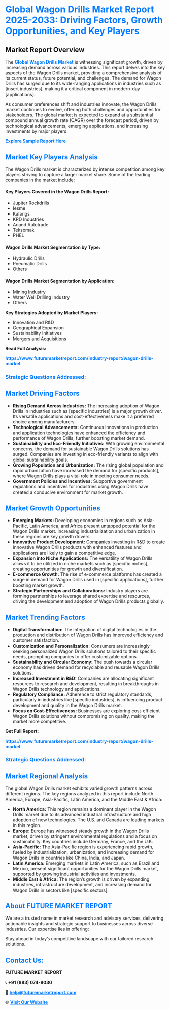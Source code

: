 <h1 style="color: #007BFF;">Global Wagon Drills Market Report 2025-2033: Driving Factors, Growth Opportunities, and Key Players</h1>

<section id="overview">
<h2>Market Report Overview</h2>
<p>The <a href="https://www.futuremarketreport.com/industry-report/wagon-drills-market" style="color: #007BFF; text-decoration: none;"><strong>Global Wagon Drills Market</strong></a> is witnessing significant growth, driven by increasing demand across various industries. This report delves into the key aspects of the Wagon Drills market, providing a comprehensive analysis of its current status, future potential, and challenges. The demand for Wagon Drills has surged due to its wide-ranging applications in industries such as [insert industries], making it a critical component in modern-day [applications].</p>
<p>As consumer preferences shift and industries innovate, the Wagon Drills market continues to evolve, offering both challenges and opportunities for stakeholders. The global market is expected to expand at a substantial compound annual growth rate (CAGR) over the forecast period, driven by technological advancements, emerging applications, and increasing investments by major players.</p>
</section>

<section id="overview">
<p><a href="https://www.futuremarketreport.com/request-sample/reportId=29057" style="color: #007BFF; text-decoration: none;"><strong>Explore Sample Report Here</strong></a></p>
</section>

<section id="key-players">
<h2 style="color: #007BFF;">Market Key Players Analysis</h2>
<p>The Wagon Drills market is characterized by intense competition among key players striving to capture a larger market share. Some of the leading companies in the market include:</p>
<h4>Key Players Covered in the Wagon Drills Report:</h4>
<ul><li>Jupiter Rockdrills</li><li>Iesme</li><li>Kalarigs</li><li>KRD Industries</li><li>Anand Autotrade</li><li>Teksomak</li><li>PHEL</li></ul>
<h4>Wagon Drills Market Segmentation by Type:</h4>
<ul><li>Hydraulic Drills</li><li>Pneumatic Drills</li><li>Others</li></ul>

<h4>Wagon Drills Market Segmentation by Application:</h4>
<ul><li>Mining Industry</li><li>Water Well Drilling Industry</li><li>Others</li></ul>
<p><strong>Key Strategies Adopted by Market Players:</strong></p>
<ul>
<li>Innovation and R&D</li>
<li>Geographical Expansion</li>
<li>Sustainability Initiatives</li>
<li>Mergers and Acquisitions</li>
</ul>
</section>

<section>
<p><strong>Read Full Analysis: </strong></p><a href="https://www.futuremarketreport.com/industry-report/wagon-drills-market" style="color: #007BFF; text-decoration: none;"><strong>https://www.futuremarketreport.com/industry-report/wagon-drills-market</strong></a>
<h3 style="color: #007BFF;">Strategic Questions Addressed:</h3>
</section>

<section id="driving-factors">
<h2 style="color: #007BFF;">Market Driving Factors</h2>
<ul>
<li><strong>Rising Demand Across Industries:</strong> The increasing adoption of Wagon Drills in industries such as [specific industries] is a major growth driver. Its versatile applications and cost-effectiveness make it a preferred choice among manufacturers.</li>
<li><strong>Technological Advancements:</strong> Continuous innovations in production and application technologies have enhanced the efficiency and performance of Wagon Drills, further boosting market demand.</li>
<li><strong>Sustainability and Eco-Friendly Initiatives:</strong> With growing environmental concerns, the demand for sustainable Wagon Drills solutions has surged. Companies are investing in eco-friendly variants to align with global sustainability goals.</li>
<li><strong>Growing Population and Urbanization:</strong> The rising global population and rapid urbanization have increased the demand for [specific products], where Wagon Drills plays a vital role in meeting consumer needs.</li>
<li><strong>Government Policies and Incentives:</strong> Supportive government regulations and incentives for industries using Wagon Drills have created a conducive environment for market growth.</li>
</ul>
</section>

<section id="growth-opportunities">
<h2 style="color: #007BFF;">Market Growth Opportunities</h2>
<ul>
<li><strong>Emerging Markets:</strong> Developing economies in regions such as Asia-Pacific, Latin America, and Africa present untapped potential for the Wagon Drills market. Increasing industrialization and urbanization in these regions are key growth drivers.</li>
<li><strong>Innovative Product Development:</strong> Companies investing in R&D to create innovative Wagon Drills products with enhanced features and applications are likely to gain a competitive edge.</li>
<li><strong>Expansion into Niche Applications:</strong> The versatility of Wagon Drills allows it to be utilized in niche markets such as [specific niches], creating opportunities for growth and diversification.</li>
<li><strong>E-commerce Growth:</strong> The rise of e-commerce platforms has created a surge in demand for Wagon Drills used in [specific applications], further boosting market growth.</li>
<li><strong>Strategic Partnerships and Collaborations:</strong> Industry players are forming partnerships to leverage shared expertise and resources, driving the development and adoption of Wagon Drills products globally.</li>
</ul>
</section>

<section id="trending-factors">
<h2 style="color: #007BFF;">Market Trending Factors</h2>
<ul>
<li><strong>Digital Transformation:</strong> The integration of digital technologies in the production and distribution of Wagon Drills has improved efficiency and customer satisfaction.</li>
<li><strong>Customization and Personalization:</strong> Consumers are increasingly seeking personalized Wagon Drills solutions tailored to their specific needs, prompting companies to offer customizable options.</li>
<li><strong>Sustainability and Circular Economy:</strong> The push towards a circular economy has driven demand for recyclable and reusable Wagon Drills solutions.</li>
<li><strong>Increased Investment in R&D:</strong> Companies are allocating significant resources to research and development, resulting in breakthroughs in Wagon Drills technology and applications.</li>
<li><strong>Regulatory Compliance:</strong> Adherence to strict regulatory standards, particularly in industries like [specific industries], is influencing product development and quality in the Wagon Drills market.</li>
<li><strong>Focus on Cost-Effectiveness:</strong> Businesses are exploring cost-efficient Wagon Drills solutions without compromising on quality, making the market more competitive.</li>
</ul>
</section>

<section>
<p><strong>Get Full Report: </strong></p><a href="https://www.futuremarketreport.com/industry-report/wagon-drills-market" style="color: #007BFF; text-decoration: none;"><strong>https://www.futuremarketreport.com/industry-report/wagon-drills-market</strong></a>
<h3 style="color: #007BFF;">Strategic Questions Addressed:</h3>
</section>


<section id="regional-analysis">
<h2 style="color: #007BFF;">Market Regional Analysis</h2>
<p>The global Wagon Drills market exhibits varied growth patterns across different regions. The key regions analyzed in this report include North America, Europe, Asia-Pacific, Latin America, and the Middle East & Africa:</p>
<ul>
<li><strong>North America:</strong> This region remains a dominant player in the Wagon Drills market due to its advanced industrial infrastructure and high adoption of new technologies. The U.S. and Canada are leading markets in this region.</li>
<li><strong>Europe:</strong> Europe has witnessed steady growth in the Wagon Drills market, driven by stringent environmental regulations and a focus on sustainability. Key countries include Germany, France, and the U.K.</li>
<li><strong>Asia-Pacific:</strong> The Asia-Pacific region is experiencing rapid growth, fueled by industrialization, urbanization, and increasing demand for Wagon Drills in countries like China, India, and Japan.</li>
<li><strong>Latin America:</strong> Emerging markets in Latin America, such as Brazil and Mexico, present significant opportunities for the Wagon Drills market, supported by growing industrial activities and investments.</li>
<li><strong>Middle East & Africa:</strong> The region’s growth is driven by expanding industries, infrastructure development, and increasing demand for Wagon Drills in sectors like [specific sectors].</li>
</ul>
</section>

<footer>
<h2 style="color: #007BFF;">About FUTURE MARKET REPORT</h2>
<p>We are a trusted name in market research and advisory services, delivering actionable insights and strategic support to businesses across diverse industries. Our expertise lies in offering:</p>

<p>Stay ahead in today’s competitive landscape with our tailored research solutions.</p>

<h2 style="color: #007BFF;">Contact Us:</h2>
<p><strong>FUTURE MARKET REPORT</strong></p>
<p>📞 <strong>+91 (883) 074-8030</strong></p>
<p>📧 <strong><a href="mailto:help@futuremarketreport.com" style="color: #007BFF;">help@futuremarketreport.com</a></strong></p>
<p>🌐 <strong><a href="https://www.futuremarketreport.com/" style="color: #007BFF;">Visit Our Website</a></strong></p>
</footer>